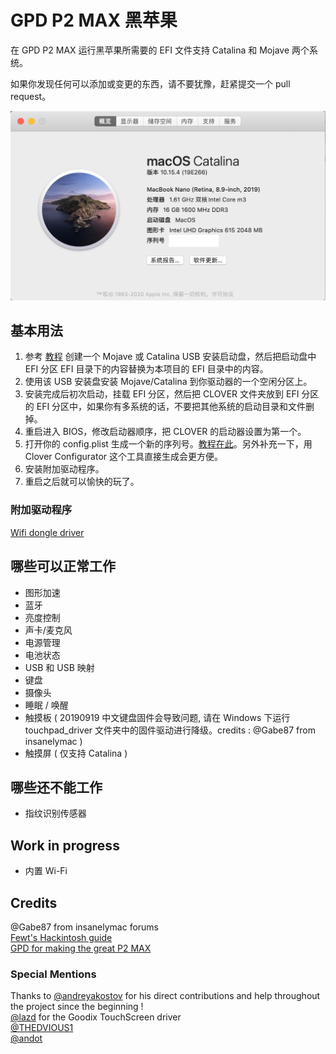 # GPD P2 MAX 黑苹果

在 GPD P2 MAX 运行黑苹果所需要的 EFI 文件支持 Catalina 和 Mojave 两个系统。

如果你发现任何可以添加或变更的东西，请不要犹豫，赶紧提交一个 pull request。

![Catalina with working Graphics Acceleration](/images/Catalina_cn@2x.png)

## 基本用法

1. 参考 [教程](https://internet-install.gitbook.io/macos-internet-install/) 创建一个 Mojave 或 Catalina USB 安装启动盘，然后把启动盘中 EFI 分区 EFI 目录下的内容替换为本项目的 EFI 目录中的内容。
2. 使用该 USB 安装盘安装 Mojave/Catalina 到你驱动器的一个空闲分区上。
3. 安装完成后初次启动，挂载 EFI 分区，然后把 CLOVER 文件夹放到 EFI 分区的 EFI 分区中，如果你有多系统的话，不要把其他系统的启动目录和文件删掉。
4. 重启进入 BIOS，修改启动器顺序，把 CLOVER 的启动器设置为第一个。
5. 打开你的 config.plist 生成一个新的序列号。[教程在此](https://hackintosher.com/forums/thread/generate-your-own-hackintosh-serial-number-board-serial-number-uuid-mlb-rom-in-clover.306/)。另外补充一下，用 Clover Configurator 这个工具直接生成会更方便。
6. 安装附加驱动程序。
7. 重启之后就可以愉快的玩了。

### 附加驱动程序

[Wifi dongle driver](https://github.com/chris1111/Wireless-USB-Adapter-Clover)

## 哪些可以正常工作

- 图形加速
- 蓝牙
- 亮度控制
- 声卡/麦克风
- 电源管理
- 电池状态
- USB 和 USB 映射
- 键盘
- 摄像头
- 睡眠 / 唤醒
- 触摸板 ( 20190919 中文键盘固件会导致问题, 请在 Windows 下运行 touchpad_driver 文件夹中的固件驱动进行降级。credits : @Gabe87 from insanelymac )
- 触摸屏 ( 仅支持 Catalina )

## 哪些还不能工作

- 指纹识别传感器

## Work in progress

- 内置 Wi-Fi

## Credits

@Gabe87 from insanelymac forums \
[Fewt's Hackintosh guide](https://fewt.gitbook.io/laptopguide/) \
[GPD for making the great P2 MAX](http://gpd.hk/)

### Special Mentions

Thanks to [@andreyakostov](https://github.com/andreyakostov) for his direct contributions and help throughout the project since the beginning ! \
[@lazd](https://github.com/lazd/VoodooI2CGoodix) for the Goodix TouchScreen driver \
[@THEDVIOUS1](https://github.com/THEDEVIOUS1) \
[@andot](https://github.com/andot)
